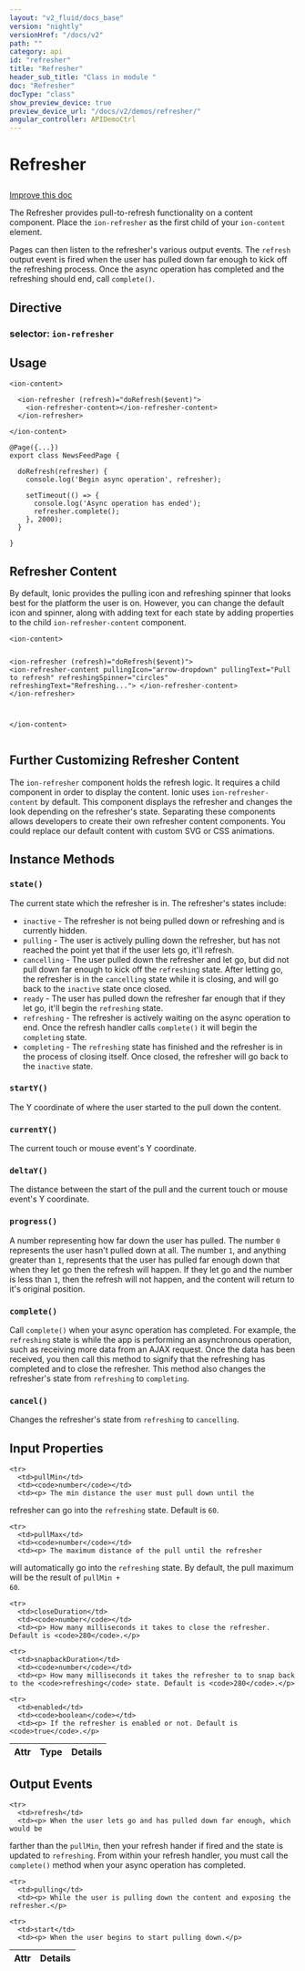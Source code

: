 ```yaml
---
layout: "v2_fluid/docs_base"
version: "nightly"
versionHref: "/docs/v2"
path: ""
category: api
id: "refresher"
title: "Refresher"
header_sub_title: "Class in module "
doc: "Refresher"
docType: "class"
show_preview_device: true
preview_device_url: "/docs/v2/demos/refresher/"
angular_controller: APIDemoCtrl 
---
```










<h1 class="api-title">
<a name="refresher"></a>

Refresher






</h1>

<a class="improve-v2-docs" href='http://github.com/driftyco/ionic/edit/2.0//home/ubuntu/ionic/ionic/components/refresher/refresher.ts#L6'>
Improve this doc
</a>






<p>The Refresher provides pull-to-refresh functionality on a content component.
Place the <code>ion-refresher</code> as the first child of your <code>ion-content</code> element.</p>
<p>Pages can then listen to the refresher&#39;s various output events. The
<code>refresh</code> output event is fired when the user has pulled down far
enough to kick off the refreshing process. Once the async operation
has completed and the refreshing should end, call <code>complete()</code>.</p>


<h2><a name="Directive"></a>Directive</h2>
<h3>selector: <code>ion-refresher</code></h3>
<!-- @usage tag -->

<h2><a name="usage"></a>Usage</h2>

<pre><code class="lang-html">&lt;ion-content&gt;

  &lt;ion-refresher (refresh)=&quot;doRefresh($event)&quot;&gt;
    &lt;ion-refresher-content&gt;&lt;/ion-refresher-content&gt;
  &lt;/ion-refresher&gt;

&lt;/ion-content&gt;
</code></pre>
<pre><code class="lang-ts">@Page({...})
export class NewsFeedPage {

  doRefresh(refresher) {
    console.log(&#39;Begin async operation&#39;, refresher);

    setTimeout(() =&gt; {
      console.log(&#39;Async operation has ended&#39;);
      refresher.complete();
    }, 2000);
  }

}
</code></pre>
<h2 id="refresher-content">Refresher Content</h2>
<p>By default, Ionic provides the pulling icon and refreshing spinner that
looks best for the platform the user is on. However, you can change the
default icon and spinner, along with adding text for each state by
adding properties to the child <code>ion-refresher-content</code> component.</p>
<pre><code class="lang-html">&lt;ion-content&gt;

  &lt;ion-refresher (refresh)=&quot;doRefresh($event)&quot;&gt;
    &lt;ion-refresher-content
      pullingIcon=&quot;arrow-dropdown&quot;
      pullingText=&quot;Pull to refresh&quot;
      refreshingSpinner=&quot;circles&quot;
      refreshingText=&quot;Refreshing...&quot;&gt;
    &lt;/ion-refresher-content&gt;
  &lt;/ion-refresher&gt;

&lt;/ion-content&gt;
</code></pre>
<h2 id="further-customizing-refresher-content">Further Customizing Refresher Content</h2>
<p>The <code>ion-refresher</code> component holds the refresh logic. 
It requires a child component in order to display the content. 
Ionic uses <code>ion-refresher-content</code> by default. This component
displays the refresher and changes the look depending
on the refresher&#39;s state. Separating these components
allows developers to create their own refresher content 
components. You could replace our default content with 
custom SVG or CSS animations.</p>




<!-- @property tags -->



<!-- instance methods on the class -->

<h2><a name="instance-methods"></a>Instance Methods</h2>

<div id="state"></div>

<h3>
<code>state()</code>
  

</h3>

The current state which the refresher is in. The refresher's states include:

- `inactive` - The refresher is not being pulled down or refreshing and is currently hidden.
- `pulling` - The user is actively pulling down the refresher, but has not reached the point yet that if the user lets go, it'll refresh.
- `cancelling` - The user pulled down the refresher and let go, but did not pull down far enough to kick off the `refreshing` state. After letting go, the refresher is in the `cancelling` state while it is closing, and will go back to the `inactive` state once closed.
- `ready` - The user has pulled down the refresher far enough that if they let go, it'll begin the `refreshing` state.
- `refreshing` - The refresher is actively waiting on the async operation to end. Once the refresh handler calls `complete()` it will begin the `completing` state.
- `completing` - The `refreshing` state has finished and the refresher is in the process of closing itself. Once closed, the refresher will go back to the `inactive` state.











<div id="startY"></div>

<h3>
<code>startY()</code>
  

</h3>

The Y coordinate of where the user started to the pull down the content.











<div id="currentY"></div>

<h3>
<code>currentY()</code>
  

</h3>

The current touch or mouse event's Y coordinate.











<div id="deltaY"></div>

<h3>
<code>deltaY()</code>
  

</h3>

The distance between the start of the pull and the current touch or
mouse event's Y coordinate.











<div id="progress"></div>

<h3>
<code>progress()</code>
  

</h3>

A number representing how far down the user has pulled.
The number `0` represents the user hasn't pulled down at all. The
number `1`, and anything greater than `1`, represents that the user
has pulled far enough down that when they let go then the refresh will
happen. If they let go and the number is less than `1`, then the
refresh will not happen, and the content will return to it's original
position.











<div id="complete"></div>

<h3>
<code>complete()</code>
  

</h3>

Call `complete()` when your async operation has completed.
For example, the `refreshing` state is while the app is performing
an asynchronous operation, such as receiving more data from an
AJAX request. Once the data has been received, you then call this
method to signify that the refreshing has completed and to close
the refresher. This method also changes the refresher's state from
`refreshing` to `completing`.











<div id="cancel"></div>

<h3>
<code>cancel()</code>
  

</h3>

Changes the refresher's state from `refreshing` to `cancelling`.










<!-- input methods on the class -->
<h2><a name="input-properties"></a>Input Properties</h2>
<table class="table param-table" style="margin:0;">
  <thead>
    <tr>
      <th>Attr</th>
      <th>Type</th>
      <th>Details</th>
    </tr>
  </thead>
  <tbody>
    
    <tr>
      <td>pullMin</td>
      <td><code>number</code></td>
      <td><p> The min distance the user must pull down until the
refresher can go into the <code>refreshing</code> state. Default is <code>60</code>.</p>
</td>
    </tr>
    
    <tr>
      <td>pullMax</td>
      <td><code>number</code></td>
      <td><p> The maximum distance of the pull until the refresher
will automatically go into the <code>refreshing</code> state. By default, the pull
maximum will be the result of <code>pullMin + 60</code>.</p>
</td>
    </tr>
    
    <tr>
      <td>closeDuration</td>
      <td><code>number</code></td>
      <td><p> How many milliseconds it takes to close the refresher. Default is <code>280</code>.</p>
</td>
    </tr>
    
    <tr>
      <td>snapbackDuration</td>
      <td><code>number</code></td>
      <td><p> How many milliseconds it takes the refresher to to snap back to the <code>refreshing</code> state. Default is <code>280</code>.</p>
</td>
    </tr>
    
    <tr>
      <td>enabled</td>
      <td><code>boolean</code></td>
      <td><p> If the refresher is enabled or not. Default is <code>true</code>.</p>
</td>
    </tr>
    
  </tbody>
</table>
<!-- output events on the class -->
<h2><a name="output-events"></a>Output Events</h2>
<table class="table param-table" style="margin:0;">
  <thead>
    <tr>
      <th>Attr</th>
      <th>Details</th>
    </tr>
  </thead>
  <tbody>
    
    <tr>
      <td>refresh</td>
      <td><p> When the user lets go and has pulled down far enough, which would be
farther than the <code>pullMin</code>, then your refresh hander if fired and the state is
updated to <code>refreshing</code>. From within your refresh handler, you must call the
<code>complete()</code> method when your async operation has completed.</p>
</td>
    </tr>
    
    <tr>
      <td>pulling</td>
      <td><p> While the user is pulling down the content and exposing the refresher.</p>
</td>
    </tr>
    
    <tr>
      <td>start</td>
      <td><p> When the user begins to start pulling down.</p>
</td>
    </tr>
    
  </tbody>
</table><!-- related link --><!-- end content block -->


<!-- end body block -->


